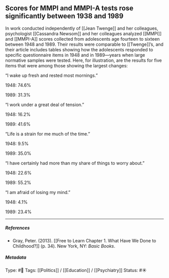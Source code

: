 ## Scores for MMPI and MMPI-A tests rose significantly between 1938 and 1989 # 

In work conducted independently of [[Jean Twenge]] and her colleagues, psychologist [[Cassandra Newsom]] and her colleagues analyzed [[MMPI]] and [[MMPI-A]] scores collected from adolescents age fourteen to sixteen between 1948 and 1989. Their results were comparable to [[Twenge]]’s, and their article includes tables showing how the adolescents responded to specific questionnaire items in 1948 and in 1989—years when large normative samples were tested. Here, for illustration, are the results for five items that were among those showing the largest changes:

“I wake up fresh and rested most mornings.” 

1948: 74.6% 

1989: 31.3% 

“I work under a great deal of tension.” 

1948: 16.2% 

1989: 41.6% 

“Life is a strain for me much of the time.” 

1948: 9.5% 

1989: 35.0% 

“I have certainly had more than my share of things to worry about.” 

1948: 22.6% 

1989: 55.2% 

“I am afraid of losing my mind.” 

1948: 4.1% 

1989: 23.4%

___

##### References

- Gray, Peter. (2013). [[Free to Learn Chapter 1. What Have We Done to Childhood?]] (p. 34). New York, NY: _Basic Books_.

##### Metadata

Type: #🔴 
Tags: [[Politics]] / [[Education]] / [[Psychiatry]]
Status: #☀️ 